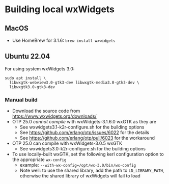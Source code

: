 # Building local wxWidgets

## MacOS

* Use HomeBrew for 3.1.6: `brew install wxwidgets`

## Ubuntu 22.04

For using system wxWidgets 3.0:

```
sudo apt install \
  libwxgtk-webview3.0-gtk3-dev libwxgtk-media3.0-gtk3-dev \
  libwxgtk3.0-gtk3-dev
```

### Manual build

* Download the source code from <https://www.wxwidgets.org/downloads/>
* OTP 25.0 *cannot compile* with wxWidgets-3.1.6.0 wxGTK as they are
  - See wxwidgets3.1-k2r-configure.sh for the building options
  - See https://github.com/erlang/otp/issues/6022 for the details
  - See https://github.com/erlang/otp/pull/6023 for the workaround
* OTP 25.0 can compile with wxWidgets-3.0.5 wxGTK
  - See wxwidgets3.0-k2r-configure.sh for the building options
* To use locally-built wxGTK, set the following kerl configuration option to the appropriate `wx-config`
  - example: `--with-wx-config=/opt/wx-3.0/bin/wx-config`
  - Note well: to use the shared library, add the path to `LD_LIBRARY_PATH`, otherwise the shared library of wxWidgets will fail to load
